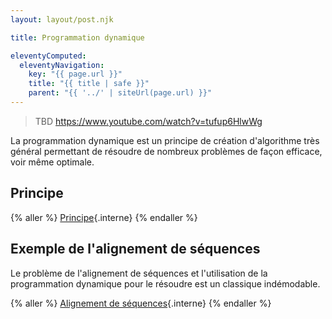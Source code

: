 ```yaml
---
layout: layout/post.njk

title: Programmation dynamique

eleventyComputed:
  eleventyNavigation:
    key: "{{ page.url }}"
    title: "{{ title | safe }}"
    parent: "{{ '../' | siteUrl(page.url) }}"
---
```


> TBD <https://www.youtube.com/watch?v=tufup6HlwWg>

La programmation dynamique est un principe de création d'algorithme très général permettant de résoudre de nombreux problèmes de façon efficace, voir même optimale.

## Principe

{% aller %}
[Principe](./principe){.interne}
{% endaller %}

## Exemple de l'alignement de séquences

Le problème de l'alignement de séquences et l'utilisation de la programmation dynamique pour le résoudre est un classique indémodable.

{% aller %}
[Alignement de séquences](./alignement-séquences){.interne}
{% endaller %}
